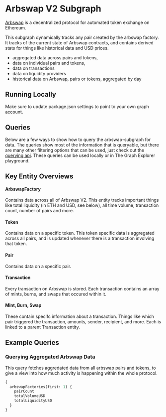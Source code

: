 # Arbswap V2 Subgraph

[Arbswap](https://arbswap.org/) is a decentralized protocol for automated token exchange on Ethereum.

This subgraph dynamically tracks any pair created by the arbswap factory. It tracks of the current state of Arbswap contracts, and contains derived stats for things like historical data and USD prices.

- aggregated data across pairs and tokens,
- data on individual pairs and tokens,
- data on transactions
- data on liquidity providers
- historical data on Arbswap, pairs or tokens, aggregated by day

## Running Locally

Make sure to update package.json settings to point to your own graph account.

## Queries

Below are a few ways to show how to query the arbswap-subgraph for data. The queries show most of the information that is queryable, but there are many other filtering options that can be used, just check out the [querying api](https://thegraph.com/docs/graphql-api). These queries can be used locally or in The Graph Explorer playground.

## Key Entity Overviews

#### ArbswapFactory

Contains data across all of Arbswap V2. This entity tracks important things like total liquidity (in ETH and USD, see below), all time volume, transaction count, number of pairs and more.

#### Token

Contains data on a specific token. This token specific data is aggregated across all pairs, and is updated whenever there is a transaction involving that token.

#### Pair

Contains data on a specific pair.

#### Transaction

Every transaction on Arbswap is stored. Each transaction contains an array of mints, burns, and swaps that occured within it.

#### Mint, Burn, Swap

These contain specifc information about a transaction. Things like which pair triggered the transaction, amounts, sender, recipient, and more. Each is linked to a parent Transaction entity.

## Example Queries

### Querying Aggregated Arbswap Data

This query fetches aggredated data from all arbswap pairs and tokens, to give a view into how much activity is happening within the whole protocol.

```graphql
{
  arbswapFactories(first: 1) {
    pairCount
    totalVolumeUSD
    totalLiquidityUSD
  }
}
```
